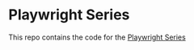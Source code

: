 # Playwright Series

This repo contains the code for the [Playwright Series](https://blog.delpuppo.net/series/playwright)
